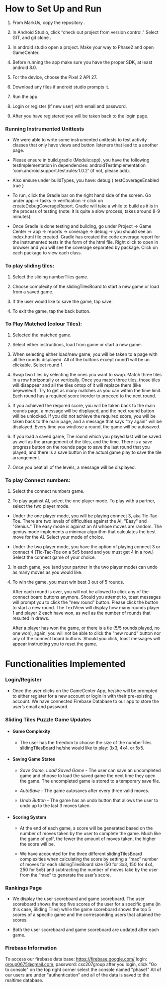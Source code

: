 # How to Set Up and Run

1.  From MarkUs, copy the repository <URL>.

2.  In Android Studio, click “check out project from version control.” Select GIT, and git clone
    <URL>.

3.  In android studio open a project. Make your way to Phase2 and open GameCenter.

4.  Before running the app make sure you have the proper SDK, at least android 8.0.

5.  For the device, choose the Pixel 2 API 27.

6.  Download any files if android studio prompts it.

7.  Run the app.

8.  Login or register (if new user) with email and password.

9.  After you have registered you will be taken back to the login page.


### Running Instrumented Unittests

- We were able to write some instrumented unittests to test activity classes that only have views and
button listeners that lead to a another page.

- Please ensure in build.gradle (Module:app), you have the following testImplementation in
dependencies: androidTestImplementation 'com.android.support.test:rules:1.0.2' (if not, please add).

- Also ensure under buildTypes, you have: debug { testCoverageEnabled true }

- To run, click the Gradle bar on the right hand side of the screen. Go under app -> tasks ->
verification -> click on createDebugCoverageReport. Gradle will take a while to build as it is
in the process of testing (note: it is quite a slow process, takes around 8-9 minutes).

- Once Gradle is done testing and building, go under Project -> Game Center -> app -> reports ->
coverage -> debug -> you should see an index.html file created. Gradle has created the code coverage
report for the instrumented tests in the form of the html file. Right click to open in browser and
you will see the coverage separated by package. Click on each package to view each class.

### To play sliding tiles:

1.  Select the sliding numberTiles game.

2.  Choose complexity of the slidingTilesBoard to start a new game or load from a saved game.

3.  If the user would like to save the game, tap save.

4.  To exit the game, tap the back button.

### To Play Matched (colour Tiles):

1. Selected the matched game.

2. Select either instructions, load from game or start a new game.

3. When selecting either load/new game, you will be taken to a page with all the rounds displayed.
All of the buttons except round1 will be un clickable. Select round 1.

4.  Swap two tiles by selecting the ones you want to swap. Match three tiles in a row horizontally
or vertically. Once you match three tiles, those tiles will disappear and all the tiles ontop of it
will replace them (like bejeweled!). Try to get as many matches as you can within the time limit.
Each round has a required score inorder to proceed to the next round.

5. If you achieved the required score, you will be taken back to the main rounds page, a message
will be displayed, and the next round button will be unlocked.
If you did not achieve the required score, you will be taken back to the main page, and a message
that says "try again" will be displayed. Every time you win/lose a round, the game will be autosaved.

6. If you load a saved game, The round which you played last will be saved as well as the arrangement
of the tiles, and the time. There is a save progress button on the rounds page to save the last
round that you played, and there is a save button in the actual game play to save the tile arrangement.

7. Once you beat all of the levels, a message will be displayed.

### To play Connect numbers:

1. Select the connect numbers game.

2. To play against AI, select the one player mode. To play with a partner, select the two player mode.

-  Under the one player mode, you will be playing connect 3, aka Tic-Tac-Toe.
   There are two levels of difficulties against the AI, "Easy" and "Genius." The easy mode is against
   an AI whose moves are random. The genius mode implements a minimax algorithm that calculates the
   best move for the AI. Select your mode of choice.

-  Under the two player mode, you have the option of playing connect 3 or connect 4 (Tic-Tac-Toe on
   a 5x5 board and you must get 4 in a row.) Select the connect game of your choice.

3. In each game, you (and your partner in the two player mode) can undo as many moves as you would
   like.

4. To win the game, you must win best 3 out of 5 rounds.

   After each round is over, you will not be allowed to click any of the connect board buttons
   anymore. Should you attempt to, toast messages will prompt you to click the "new round" button.
   Please click the button to start a new round. The TextView will display how many rounds player 1
   and player 2 each have won, as well as the number of rounds that resulted in draws.

   After a player has won the game, or there is a tie (5/5 rounds played, no one won), again,
   you will not be able to click the "new round" button nor any of the connect board buttons.
   Should you click, toast messages will appear instructing you to reset the game.


# Functionalities Implemented

### Login/Register
-   Once the user clicks on the GameCenter App, he/she will be prompted to either register for a new
    account or login in with their pre-existing account. We have connected Firebase Database to our
    app to store the user’s email and password.

### Sliding Tiles Puzzle Game Updates
-  #### Game Complexity
    -   The user has the freedom to choose the size of the numberTiles slidingTilesBoard he/she would like to
    play: 3x3, 4x4, or 5x5.

-  #### Saving Game States

	-   _Save Game, Load Saved Game_ - The user can save an uncompleted game and choose to load the
	saved game the next time they open the game. The uncompleted game is stored to a temporary
	save file.

	-   _AutoSave_ - The game autosaves after every three valid moves.

	-   _Undo Button_ - The game has an undo button that allows the user to undo up to the last 3
	moves taken.

-   #### Scoring System

	-   At the end of each game, a score will be generated based on the number of moves taken by the
	 user to complete the game. Much like the game of golf, the fewer the amount of moves taken, the
	  higher the score will be.

	-   We have accounted for the three different slidingTilesBoard complexities when calculating the score by
	setting a “max” number of moves for each slidingTilesBoard size (50 for 3x3, 150 for 4x4, 250 for 5x5) and
	subtracting the number of moves take by the user from the “max” to generate the user’s score.


### Rankings Page

- We display the user scoreboard and game scoreboard. The user scoreboard shows the top five scores
  of the user for a specific game (in this case, Sliding Tiles) while the game scoreboard shows the
  top 5 scores of a specific game and the corresponding users that attained the scores.

- Both the user scoreboard and game scoreboard are updated after each game.

### Firebase Information

To access our firebase data base:
https://firebase.google.com/
login: group0675@gmail.com, password: csc207group
after you login, click "Go to console" on the top right corner
select the console named "phase1"
All of our users are under "authentication"
and all of the data is saved to the realtime database.